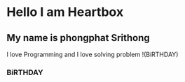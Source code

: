 # Hello I am Heartbox
## My name is phongphat Srithong

I love Programming and I love solving problem
!(BiRTHDAY)
### BiRTHDAY
